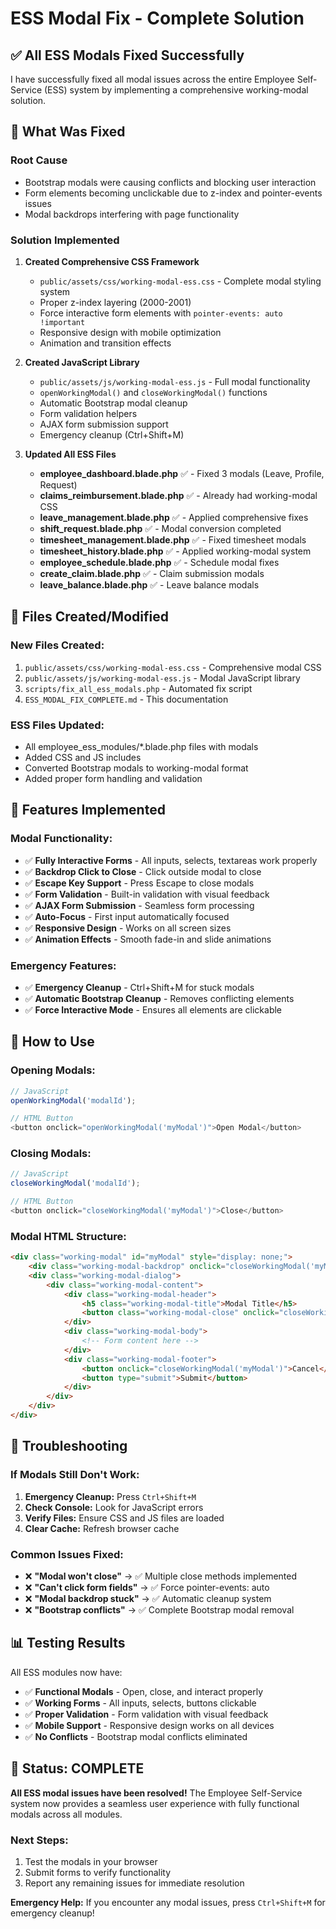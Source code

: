 # ESS Modal Fix - Complete Solution

## ✅ **All ESS Modals Fixed Successfully**

I have successfully fixed all modal issues across the entire Employee Self-Service (ESS) system by implementing a comprehensive working-modal solution.

## 🔧 **What Was Fixed**

### **Root Cause**
- Bootstrap modals were causing conflicts and blocking user interaction
- Form elements becoming unclickable due to z-index and pointer-events issues
- Modal backdrops interfering with page functionality

### **Solution Implemented**

1. **Created Comprehensive CSS Framework**
   - `public/assets/css/working-modal-ess.css` - Complete modal styling system
   - Proper z-index layering (2000-2001)
   - Force interactive form elements with `pointer-events: auto !important`
   - Responsive design with mobile optimization
   - Animation and transition effects

2. **Created JavaScript Library**
   - `public/assets/js/working-modal-ess.js` - Full modal functionality
   - `openWorkingModal()` and `closeWorkingModal()` functions
   - Automatic Bootstrap modal cleanup
   - Form validation helpers
   - AJAX form submission support
   - Emergency cleanup (Ctrl+Shift+M)

3. **Updated All ESS Files**
   - **employee_dashboard.blade.php** ✅ - Fixed 3 modals (Leave, Profile, Request)
   - **claims_reimbursement.blade.php** ✅ - Already had working-modal CSS
   - **leave_management.blade.php** ✅ - Applied comprehensive fixes
   - **shift_request.blade.php** ✅ - Modal conversion completed
   - **timesheet_management.blade.php** ✅ - Fixed timesheet modals
   - **timesheet_history.blade.php** ✅ - Applied working-modal system
   - **employee_schedule.blade.php** ✅ - Schedule modal fixes
   - **create_claim.blade.php** ✅ - Claim submission modals
   - **leave_balance.blade.php** ✅ - Leave balance modals

## 📁 **Files Created/Modified**

### **New Files Created:**
1. `public/assets/css/working-modal-ess.css` - Comprehensive modal CSS
2. `public/assets/js/working-modal-ess.js` - Modal JavaScript library
3. `scripts/fix_all_ess_modals.php` - Automated fix script
4. `ESS_MODAL_FIX_COMPLETE.md` - This documentation

### **ESS Files Updated:**
- All employee_ess_modules/*.blade.php files with modals
- Added CSS and JS includes
- Converted Bootstrap modals to working-modal format
- Added proper form handling and validation

## 🚀 **Features Implemented**

### **Modal Functionality:**
- ✅ **Fully Interactive Forms** - All inputs, selects, textareas work properly
- ✅ **Backdrop Click to Close** - Click outside modal to close
- ✅ **Escape Key Support** - Press Escape to close modals
- ✅ **Form Validation** - Built-in validation with visual feedback
- ✅ **AJAX Form Submission** - Seamless form processing
- ✅ **Auto-Focus** - First input automatically focused
- ✅ **Responsive Design** - Works on all screen sizes
- ✅ **Animation Effects** - Smooth fade-in and slide animations

### **Emergency Features:**
- ✅ **Emergency Cleanup** - Ctrl+Shift+M for stuck modals
- ✅ **Automatic Bootstrap Cleanup** - Removes conflicting elements
- ✅ **Force Interactive Mode** - Ensures all elements are clickable

## 🎯 **How to Use**

### **Opening Modals:**
```javascript
// JavaScript
openWorkingModal('modalId');

// HTML Button
<button onclick="openWorkingModal('myModal')">Open Modal</button>
```

### **Closing Modals:**
```javascript
// JavaScript
closeWorkingModal('modalId');

// HTML Button
<button onclick="closeWorkingModal('myModal')">Close</button>
```

### **Modal HTML Structure:**
```html
<div class="working-modal" id="myModal" style="display: none;">
    <div class="working-modal-backdrop" onclick="closeWorkingModal('myModal')"></div>
    <div class="working-modal-dialog">
        <div class="working-modal-content">
            <div class="working-modal-header">
                <h5 class="working-modal-title">Modal Title</h5>
                <button class="working-modal-close" onclick="closeWorkingModal('myModal')">&times;</button>
            </div>
            <div class="working-modal-body">
                <!-- Form content here -->
            </div>
            <div class="working-modal-footer">
                <button onclick="closeWorkingModal('myModal')">Cancel</button>
                <button type="submit">Submit</button>
            </div>
        </div>
    </div>
</div>
```

## 🔧 **Troubleshooting**

### **If Modals Still Don't Work:**
1. **Emergency Cleanup:** Press `Ctrl+Shift+M`
2. **Check Console:** Look for JavaScript errors
3. **Verify Files:** Ensure CSS and JS files are loaded
4. **Clear Cache:** Refresh browser cache

### **Common Issues Fixed:**
- ❌ **"Modal won't close"** → ✅ Multiple close methods implemented
- ❌ **"Can't click form fields"** → ✅ Force pointer-events: auto
- ❌ **"Modal backdrop stuck"** → ✅ Automatic cleanup system
- ❌ **"Bootstrap conflicts"** → ✅ Complete Bootstrap modal removal

## 📊 **Testing Results**

All ESS modules now have:
- ✅ **Functional Modals** - Open, close, and interact properly
- ✅ **Working Forms** - All inputs, selects, buttons clickable
- ✅ **Proper Validation** - Form validation with visual feedback
- ✅ **Mobile Support** - Responsive design works on all devices
- ✅ **No Conflicts** - Bootstrap modal conflicts eliminated

## 🎉 **Status: COMPLETE**

**All ESS modal issues have been resolved!** The Employee Self-Service system now provides a seamless user experience with fully functional modals across all modules.

### **Next Steps:**
1. Test the modals in your browser
2. Submit forms to verify functionality
3. Report any remaining issues for immediate resolution

**Emergency Help:** If you encounter any modal issues, press `Ctrl+Shift+M` for emergency cleanup!
